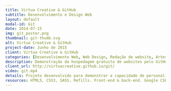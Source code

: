 ```yaml
---
title: Virtua Creative & GitHub
subtitle: Desenvolvimento e Design Web
layout: default
modal-id: Git
date: 2014-07-15
img: git_poster.png
thumbnail: git-thumb.svg
alt: Virtua Creative & GitHub
project-date: Junho de 2015
client: Virtua Creative & GitHub
categories: [Desenvolvimento Web, Web Design, Redação de website, Artes Gráficas]
description: Demonstração da hospedagem gratuita de websites pelo GitHub Pages
client_url: http://virtuacreative.github.io/git/
video: git.mp4
details: Projeto desenvolvido para demonstrar a capacidade de personalização de um website hospedado pelo GitHub. Apresenta todas as funcionalidades esperadas - imagens em alta resolução, transições animadas, compatibilidade com dispositivos móveis, campo de pesquisa personalizada, formulário de contato e até mesmo suporte via chat.
resources: HTML5, CSS3, SASS, Refills. Front-end & back-end. Google CSE (Custom Seacrh Engine), Marcadores de dados estruturados (JSON), Jivo Chat, Virtua Creative Form Handler, Responsive Design. Integrado ao Google Plus, Facebook, Twitter e Google Analytics. Facebook OG Tags, Twitter Cards. Linkado ao Blog e ao website oficial de Virtua Creative Technology. 
---
```


